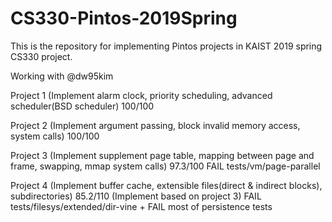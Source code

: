 # CS330-Pintos-2019Spring
This is the repository for implementing Pintos projects in KAIST 2019 spring CS330 project.

Working with @dw95kim

Project 1 (Implement alarm clock, priority scheduling, advanced scheduler(BSD scheduler)
100/100

Project 2 (Implement argument passing, block invalid memory access, system calls)
100/100 

Project 3 (Implement supplement page table, mapping between page and frame, swapping, mmap system calls)
97.3/100
FAIL tests/vm/page-parallel

Project 4 (Implement buffer cache, extensible files(direct & indirect blocks), subdirectories)
85.2/110 (Implement based on project 3)
FAIL tests/filesys/extended/dir-vine
+
FAIL most of persistence tests
